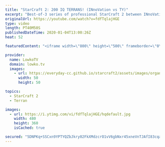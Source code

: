 ```yaml
---
title: "StarCraft 2: 200 IQ TERRANS! (INnoVation vs TY)"
excerpt: "Best-of-3 series of professional StarCraft 2 between INnoVation and TY. Terran versus Terran is one of the most complicated match-ups in the game, and both of these players show us a masterclass in this series of pro matches. While the basics of TvT are pretty straight forward, it's in the details and"
originalUrl: https://youtube.com/watch?v=fdfTqlajHGE
type: video
length: PT40M50S
publishedDateTime: 2020-01-04T13:00:26Z
heat: 52

featuredContent: "<iframe width=\"800\" height=\"500\" frameborder=\"0\" src=\"https://www.youtube.com/embed/fdfTqlajHGE\" allow=\"accelerometer; autoplay; encrypted-media; gyroscope; picture-in-picture\" allowfullscreen></iframe>"

provider:
  name: LowkoTV
  domain: lowko.tv
  images:
    - url: https://everyday-cc.github.io/starcraft2/assets/images/organizations/lowko.tv-50x50.jpg
      width: 50
      height: 50

topics:
  - StarCraft 2
  - Terran

images:
  - url: https://i.ytimg.com/vi/fdfTqlajHGE/hqdefault.jpg
    width: 480
    height: 360
    isCached: true

secured: "5DNPKq+SSCxn9YPTYQZbJkry02FkXMdzcrO1vV6gbNxr45xneVnTJAfI83cqaB0tp0whPFh5XWVvHDDK6jIwRobtdf3H2uKN/tY+/+ecWAo0FTB2rINZIrKg9gPZNpc0cpNHsozOGovjDB7aF4pg9l86De3DIoglkU9jOULbEhToyMzbFxdPo7j8/Gnzd7sKoxRg26OqM6u8oDxeCcWnpe18weAZPDJGHtcTcEcfgJk3wrlESKYFOobq9LPFPzBv1S+kfv86e0IYvz3AlwbVs0FZzgXzvyHecpihRlgHyUD+cSvzePvM/vpIGU6gYIrQJ2Y60d5Tafz3oL+Jox7juyk7SUMRzMUUvZn7fxK5yql9cj0LeSb9SJPlDS39j7s8zfl5aSF+ccHJeKCL/+bqdM2jEIHI1U9RUFvB2LjGjfvdKM+/bnUO4QU3UIb8JvZk;5FzHpBjJo71b72j/Np3lXg=="
---
```


